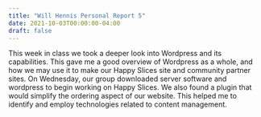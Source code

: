 ```yaml
---
title: "Will Hennis Personal Report 5"
date: 2021-10-03T00:00:00-04:00
draft: false
---
```

This week in class we took a deeper look into Wordpress and its capabilities. This gave me a good overview of Wordpress as a whole, and how we may use it to make our Happy Slices 
site and community partner sites. On Wednesday, our group downloaded server software and wordpress to begin working on Happy Slices. We also found a plugin that would simplify 
the ordering aspect of our website. This helped me to identify and employ technologies related to content management. 
